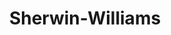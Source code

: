 ---
title: "Sherwin-Williams"
url: /philadelphia/sherwin-williams-bustleton-avenue/
shop: Farben
---